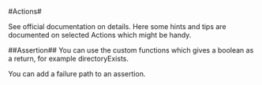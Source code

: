 #Actions#

See official documentation on details. Here some hints and tips are documented on selected Actions which might be handy.

##Assertion##
You can use the custom functions which gives a boolean as a return, for example directoryExists.

You can add a failure path to an assertion.